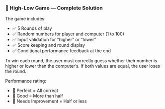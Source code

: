 ### 🧩 High-Low Game — Complete Solution

The game includes:
- ✅ 5 Rounds of play
- ✅ Random numbers for player and computer (1 to 100)
- ✅ Input validation for "higher" or "lower"
- ✅ Score keeping and round display
- ✅ Conditional performance feedback at the end

To win each round, the user must correctly guess whether their number is higher or lower than the computer’s. If both values are equal, the user loses the round.

Performance rating:
- 🥇 Perfect = All correct
- 🥈 Good = More than half
- 🥉 Needs Improvement = Half or less
